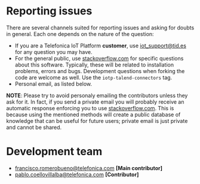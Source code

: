 # Reporting issues
There are several channels suited for reporting issues and asking for doubts in general. Each one depends on the nature of the question:

* If you are a Telefonica IoT Platform **customer**, use [iot_support@tid.es](mailto:iot_support@tid.es) for any question you may have.
* For the general public, use [stackoverflow.com](http://stackoverflow.com) for specific questions about this software. Typically, these will be related to installation problems, errors and bugs. Development questions when forking the code are welcome as well. Use the `iotp-talend-connectors` tag.
* Personal email, as listed below.

**NOTE**: Please try to avoid personaly emailing the contributors unless they ask for it. In fact, if you send a private email you will probably receive an automatic response enforcing you to use [stackoverflow.com](stackoverflow.com). This is because using the mentioned methods will create a public database of knowledge that can be useful for future users; private email is just private and cannot be shared.

# Development team
* [francisco.romerobueno@telefonica.com](mailto:francisco.romerobueno@telefonica.com) **[Main contributor]**
* [pablo.coellovillalba@telefonica.com](mailto:pablo.coellovillalba@telefonica.com) **[Contributor]**
